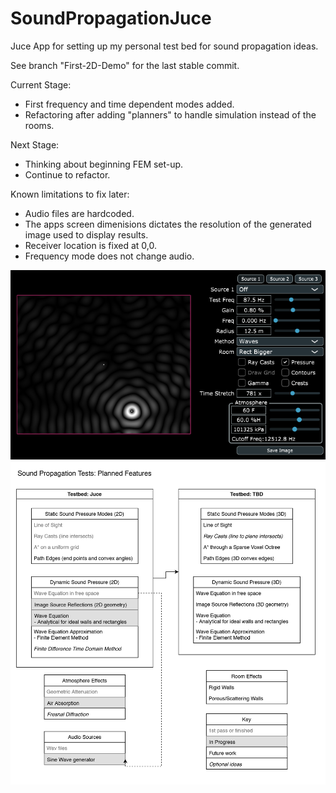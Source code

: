 # SoundPropagationJuce
Juce App for setting up my personal test bed for sound propagation ideas.

See branch "First-2D-Demo" for the last stable commit.

Current Stage:
- First frequency and time dependent modes added.
- Refactoring after adding "planners" to handle simulation instead of the rooms.

Next Stage:
- Thinking about beginning FEM set-up.
- Continue to refactor.

Known limitations to fix later:
- Audio files are hardcoded.
- The apps screen dimenisions dictates the resolution of the generated image used to display results.
- Receiver location is fixed at 0,0.
- Frequency mode does not change audio.

![alt text](/Images/SoundPropagationTestBed.png)
![alt text](/Images/SoundPropagation-Planned_Features.png)
